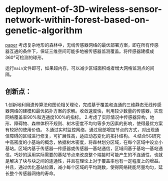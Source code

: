 # deployment-of-3D-wireless-sensor-network-within-forest-based-on-genetic-algorithm
[paper](https://link.springer.com/chapter/10.1007%2F978-981-10-6571-2_309)
考虑复杂地形的森林中，无线传感器网络的最优部署方案，即在所有传感器互通的条件下，保证三维空间可能多地被传感器监测覆盖。将传感器建模成360°可检测的球形，

运行`main`文件即可，如果超内存，可以减少区域面积或者增大网格监测点的间隔。

## 创新点：
1.创新地利用遗传算法和图论相关理论，完成基于覆盖和连通的三维静态无线传感器网络的建模和最优拓扑方案的求解。收敛速度快，利用较少数量的传感器，实现网络覆盖率90%和连通度100%的指标。
2.考虑了实际情况中传感器异构，地形、障碍物、森林体积不规则、树木密度不均匀等多方因素的影响，使得最优方案有较好的使用价值。
3.通过实时监控网络，通过局部增加节点的方式，对出现通信障碍的区域进行修复，可扩展性高，适应动态变化的拓扑结构。
4.结合5G研究中高密度的小基站的概念，依据树木密度，将森林划分区域，在每个区域中设立小基站。区域内基于传感器—传感器或传感器—基站通信，区域间基于基站—基站通信。巧妙的运用实际需要的基站节点来改良整个端接时可能产生的不连通性，也就是解决了块与块之间的连通性，并且在理论上对于覆盖率也有一定程度上的增益。并且，通过优化基站位置，减小每个区域的平均跳数，使得网络耗能尽量均匀，延长整个传感器网络的寿命。

